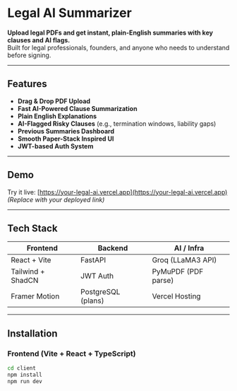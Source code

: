 #  Legal AI Summarizer

**Upload legal PDFs and get instant, plain-English summaries with key clauses and AI flags.**  
Built for legal professionals, founders, and anyone who needs to understand before signing.

---

## Features

-  **Drag & Drop PDF Upload**  
-  **Fast AI-Powered Clause Summarization**
-  **Plain English Explanations**
-  **AI-Flagged Risky Clauses** (e.g., termination windows, liability gaps)
-  **Previous Summaries Dashboard**
-  **Smooth Paper-Stack Inspired UI**  
-  **JWT-based Auth System**

---

##  Demo

Try it live: [https://your-legal-ai.vercel.app](https://your-legal-ai.vercel.app)  
*(Replace with your deployed link)*

---

##  Tech Stack

| Frontend           | Backend            | AI / Infra        |
|--------------------|--------------------|-------------------|
| React + Vite       | FastAPI            | Groq (LLaMA3 API) |
| Tailwind + ShadCN  | JWT Auth           | PyMuPDF (PDF parse) |
| Framer Motion      | PostgreSQL (plans) | Vercel Hosting    |

---

## Installation

###  Frontend (Vite + React + TypeScript)

```bash
cd client
npm install
npm run dev
